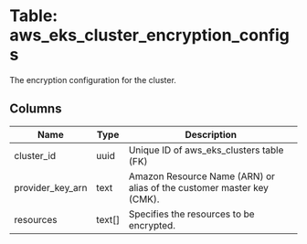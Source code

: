 
# Table: aws_eks_cluster_encryption_configs
The encryption configuration for the cluster.
## Columns
| Name        | Type           | Description  |
| ------------- | ------------- | -----  |
|cluster_id|uuid|Unique ID of aws_eks_clusters table (FK)|
|provider_key_arn|text|Amazon Resource Name (ARN) or alias of the customer master key (CMK).|
|resources|text[]|Specifies the resources to be encrypted.|
